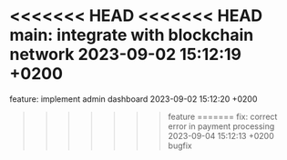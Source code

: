 <<<<<<< HEAD
<<<<<<< HEAD
main: integrate with blockchain network 2023-09-02 15:12:19 +0200
=======
feature: implement admin dashboard 2023-09-02 15:12:20 +0200
>>>>>>> feature
=======
fix: correct error in payment processing 2023-09-04 15:12:13 +0200
>>>>>>> bugfix
